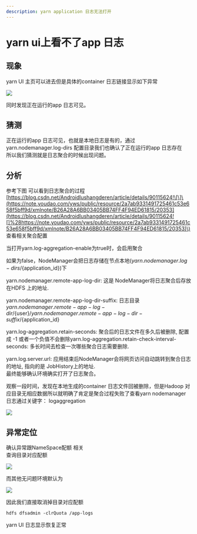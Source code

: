 ```yaml
---
description: yarn application 日志无法打开
---
```


# yarn ui上看不了app 日志

## 现象

yarn UI 主页可以进去但是具体的container 日志链接显示如下异常

![](https://note.youdao.com/yws/public/resource/2a7ab9331491725461c53e658f5bff9d/xmlnote/ECD926F5E7B54E9995837C0683A25138/20340)

同时发现正在运行的app 日志可见。

## 猜测

正在运行的app 日志可见，也就是本地日志是有的，通过yarn.nodemanager.log-dirs 配置目录我们也确认了正在运行的app 日志存在  
所以我们猜测就是日志聚合的时候出现问题。

## 分析

参考下图 可以看到日志聚合的过程[https://blog.csdn.net/Androidlushangderen/article/details/90115624!\[\]\(https://note.youdao.com/yws/public/resource/2a7ab9331491725461c53e658f5bff9d/xmlnote/B26A28A6BB03405BB74FF4F94ED61815/20353](https://blog.csdn.net/Androidlushangderen/article/details/90115624![]%28https://note.youdao.com/yws/public/resource/2a7ab9331491725461c53e658f5bff9d/xmlnote/B26A28A6BB03405BB74FF4F94ED61815/20353)\)  
查看相关聚合配置

当打开yarn.log-aggregation-enable为true时，会启用聚合

如果为false，NodeManager会把日志存储在节点本地\(${yarn.nodemanager.log-dirs}/${application\_id}\)下

yarn.nodemanager.remote-app-log-dir: 这是 NodeManager将日志聚合后存放在HDFS 上的地址.

yarn.nodemanager.remote-app-log-dir-suffix: 日志目录${yarn.nodemanager.remote-app-log-dir}/${user}/${yarn.nodemanager.remote-app-log-dir-suffix}/${application\_id}

yarn.log-aggregation.retain-seconds: 聚合后的日志文件在多久后被删除, 配置成 -1 或者一个负值不会删除yarn.log-aggregation.retain-check-interval-seconds: 多长时间去检查一次哪些聚合日志需要删除.

yarn.log.server.url: 应用结束后NodeManager会将网页访问自动跳转到聚合日志的地址, 指向的是 JobHistory上的地址.  
最终能够确认环境确实打开了日志聚合。

观察一段时间，发现在本地生成的container 日志文件回被删除，但是Hadoop 对应目录无相应数据所以就明确了肯定是聚合过程失败了查看yarn nodemanager 日志通过关键字： logaggregation

![](https://note.youdao.com/yws/public/resource/2a7ab9331491725461c53e658f5bff9d/xmlnote/AF7A16C26A0547ADB7B82B6EE159300A/20364)



## 异常定位

确认异常跟NameSpace配额 相关  
查询目录对应配额

![](https://note.youdao.com/yws/public/resource/2a7ab9331491725461c53e658f5bff9d/xmlnote/446CB79914FC4CB792F4A417C37DF08A/20368)

而其他无问题环境默认为

![](https://note.youdao.com/yws/public/resource/2a7ab9331491725461c53e658f5bff9d/xmlnote/E060614E3D76409EAB663A6B07432077/20370)

  
因此我们直接取消掉目录对应配额

```text
hdfs dfsadmin -clrQuota /app-logs
```

yarn UI 日志显示恢复正常


